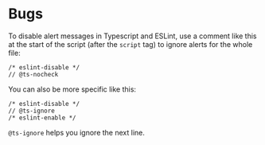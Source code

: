 # Bugs

To disable alert messages in Typescript and ESLint, use a comment like this at the start of the script (after the `script` tag) to ignore alerts for the whole file:

    /* eslint-disable */
    // @ts-nocheck

You can also be more specific like this:

    /* eslint-disable */
    // @ts-ignore
    /* eslint-enable */

`@ts-ignore` helps you ignore the next line.